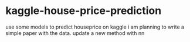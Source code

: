 # kaggle-house-price-prediction
use some models to predict houseprice on kaggle
i am planning to write a simple paper with the data.
update a new method with nn

